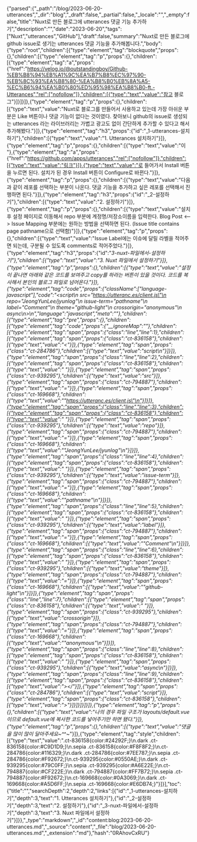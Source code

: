 {"parsed":{"_path":"/blog/2023-06-20-utterances","_dir":"blog","_draft":false,"_partial":false,"_locale":"","_empty":false,"title":"Nuxt로 만든 블로그에 utterances 댓글 기능 추가하기","description":"","date":"2023-06-20","tags":["Nuxt","utterances","GitHub"],"draft":false,"summary":"Nuxt로 만든 블로그에 github issue로 생기는 utterances 댓글 기능을 추가해봅니다.","body":{"type":"root","children":[{"type":"element","tag":"blockquote","props":{},"children":[{"type":"element","tag":"p","props":{},"children":[{"type":"element","tag":"a","props":{"href":"https://velog.io/@outstandingboy/Github-%EB%B8%94%EB%A1%9C%EA%B7%B8%EC%97%90-%EB%8C%93%EA%B8%80-%EA%B8%B0%EB%8A%A5-%EC%B6%94%EA%B0%80%ED%95%98%EA%B8%B0-ft.-Utterances","rel":["nofollow"]},"children":[{"type":"text","value":"참고 블로그"}]}]}]},{"type":"element","tag":"p","props":{},"children":[{"type":"text","value":"Nuxt로 블로그를 만들어서 사용하고 있는데 가장 아쉬운 부분은 Like 버튼이나 댓글 기능이 없다는 것이였다. 찾아보니 github의 issue로 생성되는 utterances 라는 라이브러리는 가볍고 광고도 없이 간단하게 추가할 수 있다고 해서 추가해봤다."}]},{"type":"element","tag":"h3","props":{"id":"_1-utterances-설치하기"},"children":[{"type":"text","value":"1. Utterances 설치하기"}]},{"type":"element","tag":"p","props":{},"children":[{"type":"text","value":"이 "},{"type":"element","tag":"a","props":{"href":"https://github.com/apps/utterances","rel":["nofollow"]},"children":[{"type":"text","value":"링크"}]},{"type":"text","value":"로 들어가서 Install 버튼을 누르면 된다. 설치가 된 경우 Install 버튼이 Configure로 바뀐다."}]},{"type":"element","tag":"p","props":{},"children":[{"type":"text","value":"다음과 같이 레포를 선택하는 부분이 나온다. 댓글 기능을 추가하고 싶은 레포를 선택해서 진행하면 된다."}]},{"type":"element","tag":"h3","props":{"id":"_2-설정하기"},"children":[{"type":"text","value":"2. 설정하기"}]},{"type":"element","tag":"p","props":{},"children":[{"type":"text","value":"설치 후 설정 페이지로 이동해서 repo 부분에 계정명/저장소이름을 입력한다. Blog Post <--> Issue Mapping 부분에는 원하는 방법을 선택하면 된다. (Issue title contains page pathname으로 선택함)"}]},{"type":"element","tag":"p","props":{},"children":[{"type":"text","value":"Issue Label에는 이슈에 달릴 라벨을 적어주면 되는데, 구분될 수 있도록 comments로 적어주었다."}]},{"type":"element","tag":"h3","props":{"id":"_3-nuxt-파일에서-설정하기"},"children":[{"type":"text","value":"3. Nuxt 파일에서 설정하기"}]},{"type":"element","tag":"p","props":{},"children":[{"type":"text","value":"설정이 끝나면 아래와 같은 코드를 보여주고 copy를 하라는 버튼이 있을 것이다. 코드를 복사해서 본인의 블로그 파일로 넘어온다."}]},{"type":"element","tag":"code","props":{"className":["language-javascript"],"code":"<script\n  src=\"https://utteranc.es/client.js\"\n  repo=\"JeongYunLee/jyunlog\"\n  issue-term=\"pathname\"\n  label=\"Comment\"\n  theme=\"github-light\"\n  crossorigin=\"anonymous\"\n  async\n></script>\n","language":"javascript","meta":""},"children":[{"type":"element","tag":"pre","props":{},"children":[{"type":"element","tag":"code","props":{"__ignoreMap":""},"children":[{"type":"element","tag":"span","props":{"class":"line","line":1},"children":[{"type":"element","tag":"span","props":{"class":"ct-836158"},"children":[{"type":"text","value":"<"}]},{"type":"element","tag":"span","props":{"class":"ct-284786"},"children":[{"type":"text","value":"script\n"}]}]},{"type":"element","tag":"span","props":{"class":"line","line":2},"children":[{"type":"element","tag":"span","props":{"class":"ct-836158"},"children":[{"type":"text","value":"  "}]},{"type":"element","tag":"span","props":{"class":"ct-939295"},"children":[{"type":"text","value":"src"}]},{"type":"element","tag":"span","props":{"class":"ct-794887"},"children":[{"type":"text","value":"="}]},{"type":"element","tag":"span","props":{"class":"ct-169668"},"children":[{"type":"text","value":"\"https://utteranc.es/client.js\"\n"}]}]},{"type":"element","tag":"span","props":{"class":"line","line":3},"children":[{"type":"element","tag":"span","props":{"class":"ct-836158"},"children":[{"type":"text","value":"  "}]},{"type":"element","tag":"span","props":{"class":"ct-939295"},"children":[{"type":"text","value":"repo"}]},{"type":"element","tag":"span","props":{"class":"ct-794887"},"children":[{"type":"text","value":"="}]},{"type":"element","tag":"span","props":{"class":"ct-169668"},"children":[{"type":"text","value":"\"JeongYunLee/jyunlog\"\n"}]}]},{"type":"element","tag":"span","props":{"class":"line","line":4},"children":[{"type":"element","tag":"span","props":{"class":"ct-836158"},"children":[{"type":"text","value":"  "}]},{"type":"element","tag":"span","props":{"class":"ct-939295"},"children":[{"type":"text","value":"issue-term"}]},{"type":"element","tag":"span","props":{"class":"ct-794887"},"children":[{"type":"text","value":"="}]},{"type":"element","tag":"span","props":{"class":"ct-169668"},"children":[{"type":"text","value":"\"pathname\"\n"}]}]},{"type":"element","tag":"span","props":{"class":"line","line":5},"children":[{"type":"element","tag":"span","props":{"class":"ct-836158"},"children":[{"type":"text","value":"  "}]},{"type":"element","tag":"span","props":{"class":"ct-939295"},"children":[{"type":"text","value":"label"}]},{"type":"element","tag":"span","props":{"class":"ct-794887"},"children":[{"type":"text","value":"="}]},{"type":"element","tag":"span","props":{"class":"ct-169668"},"children":[{"type":"text","value":"\"Comment\"\n"}]}]},{"type":"element","tag":"span","props":{"class":"line","line":6},"children":[{"type":"element","tag":"span","props":{"class":"ct-836158"},"children":[{"type":"text","value":"  "}]},{"type":"element","tag":"span","props":{"class":"ct-939295"},"children":[{"type":"text","value":"theme"}]},{"type":"element","tag":"span","props":{"class":"ct-794887"},"children":[{"type":"text","value":"="}]},{"type":"element","tag":"span","props":{"class":"ct-169668"},"children":[{"type":"text","value":"\"github-light\"\n"}]}]},{"type":"element","tag":"span","props":{"class":"line","line":7},"children":[{"type":"element","tag":"span","props":{"class":"ct-836158"},"children":[{"type":"text","value":"  "}]},{"type":"element","tag":"span","props":{"class":"ct-939295"},"children":[{"type":"text","value":"crossorigin"}]},{"type":"element","tag":"span","props":{"class":"ct-794887"},"children":[{"type":"text","value":"="}]},{"type":"element","tag":"span","props":{"class":"ct-169668"},"children":[{"type":"text","value":"\"anonymous\"\n"}]}]},{"type":"element","tag":"span","props":{"class":"line","line":8},"children":[{"type":"element","tag":"span","props":{"class":"ct-836158"},"children":[{"type":"text","value":"  "}]},{"type":"element","tag":"span","props":{"class":"ct-939295"},"children":[{"type":"text","value":"async\n"}]}]},{"type":"element","tag":"span","props":{"class":"line","line":9},"children":[{"type":"element","tag":"span","props":{"class":"ct-836158"},"children":[{"type":"text","value":"></"}]},{"type":"element","tag":"span","props":{"class":"ct-284786"},"children":[{"type":"text","value":"script"}]},{"type":"element","tag":"span","props":{"class":"ct-836158"},"children":[{"type":"text","value":">"}]}]}]}]}]},{"type":"element","tag":"p","props":{},"children":[{"type":"text","value":"나의 경우 파일 구조가 layouts/default.vue 이므로 default.vue에 복사한 코드를 넣어주기만 하면 됐다."}]},{"type":"element","tag":"p","props":{},"children":[{"type":"text","value":"댓글을 많이 많이 달아주세요~^_^~"}]},{"type":"element","tag":"style","children":[{"type":"text","value":".ct-836158{color:#24292F;}\n.dark .ct-836158{color:#C9D1D9;}\n.sepia .ct-836158{color:#F8F8F2;}\n.ct-284786{color:#116329;}\n.dark .ct-284786{color:#7EE787;}\n.sepia .ct-284786{color:#F92672;}\n.ct-939295{color:#0550AE;}\n.dark .ct-939295{color:#79C0FF;}\n.sepia .ct-939295{color:#A6E22E;}\n.ct-794887{color:#CF222E;}\n.dark .ct-794887{color:#FF7B72;}\n.sepia .ct-794887{color:#F92672;}\n.ct-169668{color:#0A3069;}\n.dark .ct-169668{color:#A5D6FF;}\n.sepia .ct-169668{color:#E6DB74;}"}]}],"toc":{"title":"","searchDepth":2,"depth":2,"links":[{"id":"_1-utterances-설치하기","depth":3,"text":"1. Utterances 설치하기"},{"id":"_2-설정하기","depth":3,"text":"2. 설정하기"},{"id":"_3-nuxt-파일에서-설정하기","depth":3,"text":"3. Nuxt 파일에서 설정하기"}]}},"_type":"markdown","_id":"content:blog:2023-06-20-utterances.md","_source":"content","_file":"blog/2023-06-20-utterances.md","_extension":"md"},"hash":"0RAhovCxRU"}